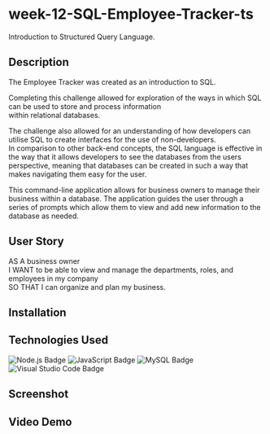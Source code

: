 # week-12-SQL-Employee-Tracker-ts

Introduction to Structured Query Language.

## Description

The Employee Tracker was created as an introduction to SQL. 

Completing this challenge allowed for exploration of the ways in which SQL can be used to store and process information<br>
within relational databases.

The challenge also allowed for an understanding of how developers can utilise SQL to create interfaces for the use of non-developers.<br>
In comparison to other back-end concepts, the SQL language is effective in the way that it allows developers to see the databases from the users perspective, meaning that databases can be created in such a way that makes navigating them easy for the user. 

This command-line application allows for business owners to manage their business within a database. The application guides the user through a series of prompts which allow them to view and add new information to the database as needed.

## User Story

AS A business owner<br>
I WANT to be able to view and manage the departments, roles, and employees in my company<br>
SO THAT I can organize and plan my business.

## Installation

## Technologies Used

![Node.js Badge](https://img.shields.io/badge/Node.js-393?logo=nodedotjs&logoColor=fff&style=for-the-badge)
![JavaScript Badge](https://img.shields.io/badge/JavaScript-F7DF1E?logo=javascript&logoColor=000&style=for-the-badge)
![MySQL Badge](https://img.shields.io/badge/MySQL-4479A1?logo=mysql&logoColor=fff&style=flat-square)
![Visual Studio Code Badge](https://img.shields.io/badge/Visual%20Studio%20Code-007ACC?logo=visualstudiocode&logoColor=fff&style=for-the-badge)

## Screenshot

## Video Demo


